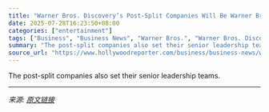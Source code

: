 ```yaml
---
title: "Warner Bros. Discovery’s Post-Split Companies Will Be Warner Bros. and Discovery"
date: 2025-07-28T16:23:50+08:00
categories: ["entertainment"]
tags: ["Business", "Business News", "Warner Bros.", "Warner Bros. Discovery"]
summary: "The post-split companies also set their senior leadership teams."
source_url: "https://www.hollywoodreporter.com/business/business-news/warner-bros-discovery-post-split-warner-bros-and-discovery-1236331000/"
---
```


The post-split companies also set their senior leadership teams.

---

*来源: [原文链接](https://www.hollywoodreporter.com/business/business-news/warner-bros-discovery-post-split-warner-bros-and-discovery-1236331000/)*
